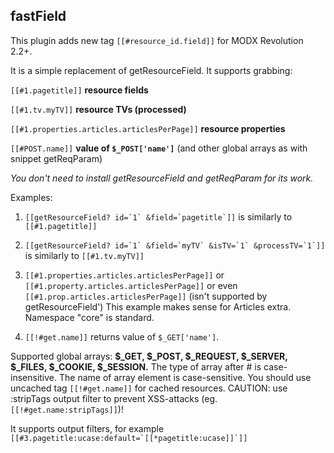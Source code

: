 ## fastField

This plugin adds new tag ```[[#resource_id.field]]``` for MODX Revolution 2.2+.

It is a simple replacement of getResourceField. It supports grabbing:

```[[#1.pagetitle]]``` **resource fields**

```[[#1.tv.myTV]]``` **resource TVs (processed)**

```[[#1.properties.articles.articlesPerPage]]``` **resource properties**

```[[#POST.name]]``` **value of ```$_POST['name']```** (and other global arrays as with snippet getReqParam)


*You don't need to install getResourceField and getReqParam for its work.*

Examples:

1) ```[[getResourceField? id=`1` &field=`pagetitle`]]``` is similarly to ```[[#1.pagetitle]]```
   
2) ```[[getResourceField? id=`1` &field=`myTV` &isTV=`1` &processTV=`1`]]``` is similarly to ```[[#1.tv.myTV]]```
   
3) ```[[#1.properties.articles.articlesPerPage]]``` or ```[[#1.property.articles.articlesPerPage]]```
   or even ```[[#1.prop.articles.articlesPerPage]]```  (isn't supported by getResourceField')
   This example makes sense for Articles extra. Namespace "core" is standard.
   
4) ```[[!#get.name]]``` returns value of ```$_GET['name']```. 

Supported global arrays: **$_GET, $_POST, $_REQUEST, $_SERVER, $_FILES, $_COOKIE, $_SESSION.** The type of array after # is case-insensitive. The name of array element is case-sensitive.
   You should use uncached tag ```[[!#get.name]]``` for cached resources.
   CAUTION: use :stripTags output filter to prevent XSS-attacks (eg. ```[[!#get.name:stripTags]]```)!
   

It supports output filters, for example ```[[#3.pagetitle:ucase:default=`[[*pagetitle:ucase]]`]]```
